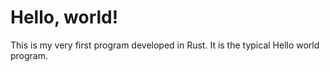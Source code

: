 # Hello, world!

This is my very first program developed in Rust. It is the typical Hello world program.  